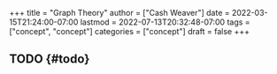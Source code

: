 +++
title = "Graph Theory"
author = ["Cash Weaver"]
date = 2022-03-15T21:24:00-07:00
lastmod = 2022-07-13T20:32:48-07:00
tags = ["concept", "concept"]
categories = ["concept"]
draft = false
+++

## TODO {#todo}
